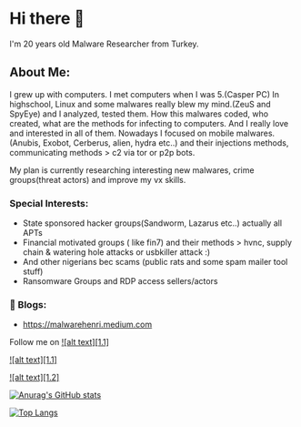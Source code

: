 # Hi there 👋

I'm 20 years old Malware Researcher from Turkey.

## About Me:
I grew up with computers. I met computers when I was 5.(Casper PC) In highschool, Linux and some malwares really blew my mind.(ZeuS and SpyEye) and I analyzed, tested them. How this malwares coded, who created, what are the methods for infecting to computers. And I really love and interested in all of them. Nowadays I focused on mobile malwares. (Anubis, Exobot, Cerberus, alien, hydra etc..) and their injections methods, communicating methods > c2 via tor or p2p bots.

My plan is currently researching interesting new malwares, crime groups(threat actors) and improve my vx skills.

### Special Interests:
- State sponsored hacker groups(Sandworm, Lazarus etc..) actually all APTs
- Financial motivated groups ( like fin7) and their methods > hvnc, supply chain & watering hole attacks or usbkiller attack :)
- And other nigerians bec scams (public rats and some spam mailer tool stuff)
- Ransomware Groups and RDP access sellers/actors

### 📓 Blogs:

- https://malwarehenri.medium.com

<!-- Please don't remove this: Grab your social icons from https://github.com/carlsednaoui/gitsocial -->

<!-- display the social media buttons in your README -->

<!-- links to social media icons -->
<!-- no need to change these -->

<!-- icons with padding -->


<!-- icons without padding -->




<!-- links to your social media accounts -->
<!-- update these accordingly -->

[1]: http://www.twitter.com/malwarehenri

Follow me on [![alt text][1.1]][1]




[![alt text][1.1]][1]


[![alt text][1.2]][1]



[![Anurag's GitHub stats](https://github-readme-stats.vercel.app/api?username=malwarehenri&show_icons=true&theme=radical)](https://github.com/anuraghazra/github-readme-stats)

[![Top Langs](https://github-readme-stats.vercel.app/api/top-langs/?username=malwarehenri&theme=radical)](https://github.com/anuraghazra/github-readme-stats)
